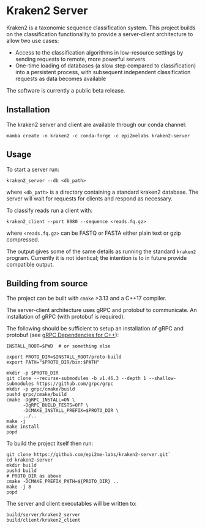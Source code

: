 # Kraken2 Server

Kraken2 is a taxonomic sequence classification system. This project builds
on the classification functionality to provide a server-client architecture
to allow two use cases:

* Access to the classification algorithms in low-resource settings by
  sending requests to remote, more powerful servers
* One-time loading of databases (a slow step compared to classification)
  into a persistent process, with subsequent independent classification
  requests as data becomes available

The software is currently a public beta release.

## Installation

The kraken2 server and client are available through our conda channel:

```
mamba create -n kraken2 -c conda-forge -c epi2melabs kraken2-server
```

## Usage

To start a server run:

```
kraken2_server --db <db_path>
```

where `<db_path>` is a directory containing a standard kraken2 database. The
server will wait for requests for clients and respond as necessary.

To classify reads run a client with:

```
kraken2_client --port 8080 --sequence <reads.fq.gz>
```

where `<reads.fq.gz>` can be FASTQ or FASTA either plain text or gzip compressed.

The output gives some of the same details as running the standard
`kraken2` program. Currently it is not identical; the intention is to
in future provide compatible output.


## Building from source

The project can be built with `cmake` >3.13 and a C++17 compiler.

The server-client architecture uses gRPC and protobuf to communicate. An
installation of gRPC (with protobuf is required).

The following should be sufficient to setup an installation of gRPC
and protobuf (see [gRPC Dependencies for C++](https://grpc.io/docs/languages/cpp/quickstart/)):

```
INSTALL_ROOT=$PWD  # or something else

export PROTO_DIR=$INSTALL_ROOT/proto-build
export PATH="$PROTO_DIR/bin:$PATH"

mkdir -p $PROTO_DIR
git clone --recurse-submodules -b v1.46.3 --depth 1 --shallow-submodules https://github.com/grpc/grpc
mkdir -p grpc/cmake/build
pushd grpc/cmake/build
cmake -DgRPC_INSTALL=ON \
      -DgRPC_BUILD_TESTS=OFF \
      -DCMAKE_INSTALL_PREFIX=$PROTO_DIR \
      ../..
make -j
make install
popd
```

To build the project itself then run:

```
git clone https://github.com/epi2me-labs/kraken2-server.git`
cd kraken2-server
mkdir build
pushd build
# PROTO_DIR as above
cmake -DCMAKE_PREFIX_PATH=${PROTO_DIR} ..
make -j 8
popd
```

The server and client executables will be written to:

```
build/server/kraken2_server
build/client/kraken2_client
```

